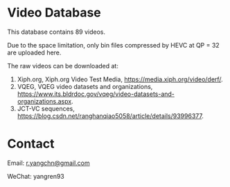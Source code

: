 # Video Database 

This database contains 89 videos.

Due to the space limitation, only bin files compressed by HEVC at QP = 32 are uploaded here.

The raw videos can be downloaded at:

1) Xiph.org, Xiph.org Video Test Media, https://media.xiph.org/video/derf/.
2) VQEG, VQEG video datasets and organizations, https://www.its.bldrdoc.gov/vqeg/video-datasets-and-organizations.aspx.
3) JCT-VC sequences, https://blog.csdn.net/ranghanqiao5058/article/details/93996377.

# Contact
Email: r.yangchn@gmail.com

WeChat: yangren93
